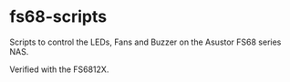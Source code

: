 # fs68-scripts

Scripts to control the LEDs, Fans and Buzzer on the Asustor FS68 series NAS.

Verified with the FS6812X.
